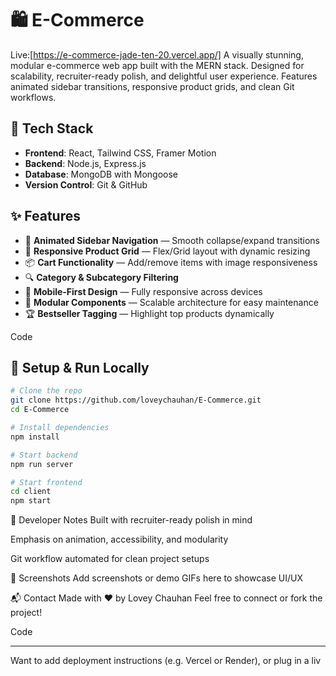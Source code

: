 # 🛍️ E-Commerce

Live:[https://e-commerce-jade-ten-20.vercel.app/]
A visually stunning, modular e-commerce web app built with the MERN stack. Designed for scalability, recruiter-ready polish, and delightful user experience. Features animated sidebar transitions, responsive product grids, and clean Git workflows.

## 🚀 Tech Stack

- **Frontend**: React, Tailwind CSS, Framer Motion
- **Backend**: Node.js, Express.js
- **Database**: MongoDB with Mongoose
- **Version Control**: Git & GitHub

## ✨ Features

- 🧭 **Animated Sidebar Navigation** — Smooth collapse/expand transitions
- 🛒 **Responsive Product Grid** — Flex/Grid layout with dynamic resizing
- 📦 **Cart Functionality** — Add/remove items with image responsiveness
- 🔍 **Category & Subcategory Filtering**
- 📱 **Mobile-First Design** — Fully responsive across devices
- 🧩 **Modular Components** — Scalable architecture for easy maintenance
- 🏆 **Bestseller Tagging** — Highlight top products dynamically


Code

## 🧪 Setup & Run Locally

```bash
# Clone the repo
git clone https://github.com/loveychauhan/E-Commerce.git
cd E-Commerce

# Install dependencies
npm install

# Start backend
npm run server

# Start frontend
cd client
npm start
```
🧠 Developer Notes
Built with recruiter-ready polish in mind

Emphasis on animation, accessibility, and modularity

Git workflow automated for clean project setups

📸 Screenshots
Add screenshots or demo GIFs here to showcase UI/UX

📬 Contact
Made with ❤️ by Lovey Chauhan Feel free to connect or fork the project!

Code

---

Want to add deployment instructions (e.g. Vercel or Render), or plug in a liv
